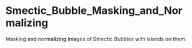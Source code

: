 # Smectic_Bubble_Masking_and_Normalizing
Masking and normalizing images of Smectic Bubbles with islands on them.

